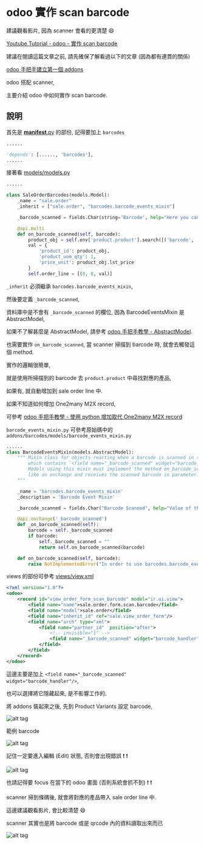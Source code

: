 # odoo 實作 scan barcode

建議觀看影片, 因為 scanner 會看的更清楚 :smile:

[Youtube Tutorial - odoo - 實作 scan barcode](https://youtu.be/o2THTpLmUec)

建議在閱讀這篇文章之前, 請先確保了解看過以下的文章 (因為都有連貫的關係)

[odoo 手把手建立第一個 addons](https://github.com/twtrubiks/odoo-demo-addons-tutorial/tree/master/demo_odoo_tutorial)

odoo 搭配 scanner,

主要介紹 odoo 中如何實作 scan barcode.

## 說明

首先是 [__manifest__.py](__manifest__.py) 的部份,  記得要加上 `barcodes`

```python
......

'depends': [......, 'barcodes'],
......
```

接著看 [models/models.py](https://github.com/twtrubiks/odoo-demo-addons-tutorial/tree/master/demo_sale_scan_barcode/models/models.py)


```python
......

class SaleOrderBarcodes(models.Model):
    _name = "sale.order"
    _inherit = ["sale.order", "barcodes.barcode_events_mixin"]

    _barcode_scanned = fields.Char(string='Barcode', help="Here you can provide the barcode for the product")

    @api.multi
    def on_barcode_scanned(self, barcode):
        product_obj = self.env['product.product'].search([('barcode', '=', barcode)], limit=1)
        val = {
            'product_id': product_obj,
            'product_uom_qty': 1,
            'price_unit': product_obj.lst_price
        }
        self.order_line = [(0, 0, val)]
```

`_inherit` 必須繼承 `barcodes.barcode_events_mixin`,

然後要定義 `_barcode_scanned`,

資料庫中是不會有 `_barcode_scanned` 的欄位, 因為 BarcodeEventsMixin 是 AbstractModel,

如果不了解甚麼是 AbstractModel, 請參考 [odoo 手把手教學 - AbstractModel](https://github.com/twtrubiks/odoo-demo-addons-tutorial/tree/master/demo_abstractmodel_tutorial).

也需要實作 `on_barcode_scanned`, 當 scanner 掃描到 barcode 時, 就會去觸發這個 method.

實作的邏輯很簡單,

就是使用所掃描到的 barcode 去 `product.product` 中尋找對應的產品,

如果有, 就自動增加到 sale order line 中.

如果不知道如何增加 One2many M2X record,

可參考 [odoo 手把手教學 - 使用 python 增加取代 One2many M2X record](https://github.com/twtrubiks/odoo-demo-addons-tutorial/tree/master/demo_expense_tutorial_v1#odoo-%E6%89%8B%E6%8A%8A%E6%89%8B%E6%95%99%E5%AD%B8---%E4%BD%BF%E7%94%A8-python-%E5%A2%9E%E5%8A%A0%E5%8F%96%E4%BB%A3-one2many-m2x-record---part8)

`barcode_events_mixin.py` 可參考原始碼中的 `addons/barcodes/models/barcode_events_mixin.py`

```python
......
class BarcodeEventsMixin(models.AbstractModel):
    """ Mixin class for objects reacting when a barcode is scanned in their form views
        which contains `<field name="_barcode_scanned" widget="barcode_handler"/>`.
        Models using this mixin must implement the method on_barcode_scanned. It works
        like an onchange and receives the scanned barcode in parameter.
    """

    _name = 'barcodes.barcode_events_mixin'
    _description = 'Barcode Event Mixin'

    _barcode_scanned = fields.Char("Barcode Scanned", help="Value of the last barcode scanned.", store=False)

    @api.onchange('_barcode_scanned')
    def _on_barcode_scanned(self):
        barcode = self._barcode_scanned
        if barcode:
            self._barcode_scanned = ""
            return self.on_barcode_scanned(barcode)

    def on_barcode_scanned(self, barcode):
        raise NotImplementedError("In order to use barcodes.barcode_events_mixin, method on_barcode_scanned must be implemented")
```

views 的部份可參考 [views/view.xml](https://github.com/twtrubiks/demo_config_settings/tree/master/demo_sale_scan_barcode/views/view.xml)

```xml
<?xml version="1.0"?>
<odoo>
    <record id="view_order_form_scan_barcode" model="ir.ui.view">
        <field name="name">sale.order.form.scan.barcode</field>
        <field name="model">sale.order</field>
        <field name="inherit_id" ref="sale.view_order_form"/>
        <field name="arch" type="xml">
            <field name="partner_id"  position="after">
                <!-- invisible="1" -->
                <field name="_barcode_scanned" widget="barcode_handler"/>
            </field>
        </field>
    </record>
</odoo>
```

這邊主要是加上 `<field name="_barcode_scanned" widget="barcode_handler"/>`,

也可以選擇將它隱藏起來, 是不影響工作的.

將 addons 裝起來之後, 先到 Product Variants 設定 barcode,

![alt tag](https://i.imgur.com/m9o8vHY.png)

範例 barcode

![alt tag](https://i.imgur.com/0S5Bsu9.png)

記住一定要進入編輯 (Edit) 狀態, 否則會出現錯誤 :exclamation: :exclamation:

![alt tag](https://i.imgur.com/cNzb2VJ.png)

也請記得要 focus 在當下的 odoo 畫面 (否則系統會抓不到) :exclamation: :exclamation:

scanner 掃到條碼後, 就會將對應的產品帶入 sale order line 中.

這邊建議觀看影片, 會比較清楚 :smile:

scanner 其實也是將 barcode 或是 qrcode 內的資料讀取出來而已

![alt tag](https://i.imgur.com/K457P5w.png)